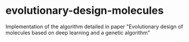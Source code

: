 # evolutionary-design-molecules
Implementation of the algorithm detailed in paper "Evolutionary design of molecules based on deep learning and a genetic algorithm"
